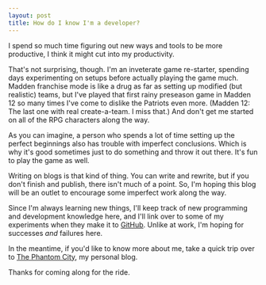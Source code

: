 ```yaml
---
layout: post
title: How do I know I'm a developer?
---
```


I spend so much time figuring out new ways and tools to be more productive, I think it might cut into my productivity.

That's not surprising, though. I'm an inveterate game re-starter, spending days experimenting on setups before actually playing the game much. Madden franchise mode is like a drug as far as setting up modified (but realistic) teams, but I've played that first rainy preseason game in Madden 12 so many times I've come to dislike the Patriots even more. (Madden 12: The last one with real create-a-team. I miss that.) And don't get me started on all of the RPG characters along the way.

As you can imagine, a person who spends a lot of time setting up the perfect beginnings also has trouble with imperfect conclusions. Which is why it's good sometimes just to do something and throw it out there. It's fun to play the game as well.

Writing on blogs is that kind of thing. You can write and rewrite, but if you don't finish and publish, there isn't much of a point. So, I'm hoping this blog will be an outlet to encourage some imperfect work along the way.

Since I'm always learning new things, I'll keep track of new programming and development knowledge here, and I'll link over to some of my experiments when they make it to [GitHub](https://github.com/shanethacker). Unlike at work, I'm hoping for successes *and* failures here.

In the meantime, if you'd like to know more about me, take a quick trip over to [The Phantom City](http://www.thephantomcity.com), my personal blog.

Thanks for coming along for the ride.
